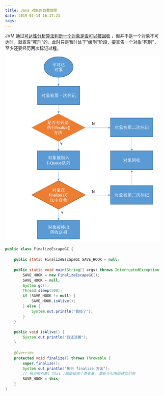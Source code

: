 ```yaml
---
title: Java 对象的自我救赎
date: 2019-01-14 16:17:23
tags:
---
```


JVM 通过[可达性分析算法判断一个对象是否可以被回收](http://wuzhangyang.com/2019/01/12/how-do-jvm-kown-if-an-object-can-be-recycled/) ，但并不是一个对象不可达时，就宣告“死刑”的，此时只是暂时处于”缓刑“阶段，要宣告一个对象“死刑”，至少还要经历两次标记过程。

![](https://raw.githubusercontent.com/zywudev/blog-source/master/image/java_object_self_redemption.png)



```java
public class FinalizeEscapeGC {

    public static FinalizeEscapeGC SAVE_HOOK = null;

    public static void main(String[] args) throws InterruptedException {
        SAVE_HOOK = new FinalizeEscapeGC();
        SAVE_HOOK = null;
        System.gc();
        Thread.sleep(500);
        if (SAVE_HOOK != null) {
            SAVE_HOOK.isAlive();
        } else {
            System.out.println("我挂了");
        }
    }

    public void isAlive() {
        System.out.println("我还活着");
    }

    @Override
    protected void finalize() throws Throwable {
        super.finalize();
        System.out.println("执行 finalize 方法");
        // 把当前对象( this )赋值给某个类变量, 重新与引用链建立引用
        SAVE_HOOK = this;
    }
}
```

